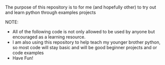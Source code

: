 The purpose of this repository is to for me (and hopefully other) to try out and learn python through examples projects

NOTE:

- All of the following code is not only allowed to be used by anyone but encouraged as a learning resource.
- I am also using this repository to help teach my younger brother python, so most code will stay basic and will be good beginner projects and or code examples
- Have Fun!
